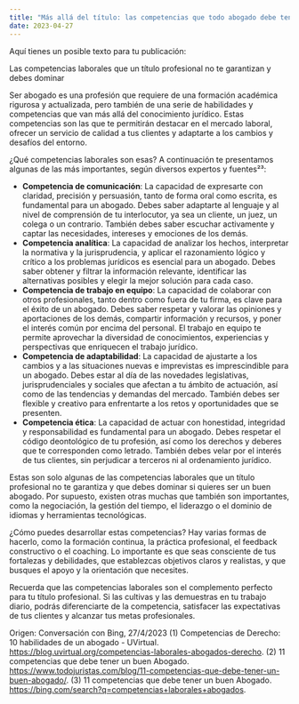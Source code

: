 ```yaml
---
title: "Más allá del título: las competencias que todo abogado debe tener"
date: 2023-04-27
---
```


Aquí tienes un posible texto para tu publicación:

Las competencias laborales que un título profesional no te garantizan y debes dominar

Ser abogado es una profesión que requiere de una formación académica rigurosa y actualizada, pero también de una serie de habilidades y competencias que van más allá del conocimiento jurídico. Estas competencias son las que te permitirán destacar en el mercado laboral, ofrecer un servicio de calidad a tus clientes y adaptarte a los cambios y desafíos del entorno.

¿Qué competencias laborales son esas? A continuación te presentamos algunas de las más importantes, según diversos expertos y fuentes²³:

- **Competencia de comunicación**: La capacidad de expresarte con claridad, precisión y persuasión, tanto de forma oral como escrita, es fundamental para un abogado. Debes saber adaptarte al lenguaje y al nivel de comprensión de tu interlocutor, ya sea un cliente, un juez, un colega o un contrario. También debes saber escuchar activamente y captar las necesidades, intereses y emociones de los demás.
- **Competencia analítica**: La capacidad de analizar los hechos, interpretar la normativa y la jurisprudencia, y aplicar el razonamiento lógico y crítico a los problemas jurídicos es esencial para un abogado. Debes saber obtener y filtrar la información relevante, identificar las alternativas posibles y elegir la mejor solución para cada caso.
- **Competencia de trabajo en equipo**: La capacidad de colaborar con otros profesionales, tanto dentro como fuera de tu firma, es clave para el éxito de un abogado. Debes saber respetar y valorar las opiniones y aportaciones de los demás, compartir información y recursos, y poner el interés común por encima del personal. El trabajo en equipo te permite aprovechar la diversidad de conocimientos, experiencias y perspectivas que enriquecen el trabajo jurídico.
- **Competencia de adaptabilidad**: La capacidad de ajustarte a los cambios y a las situaciones nuevas e imprevistas es imprescindible para un abogado. Debes estar al día de las novedades legislativas, jurisprudenciales y sociales que afectan a tu ámbito de actuación, así como de las tendencias y demandas del mercado. También debes ser flexible y creativo para enfrentarte a los retos y oportunidades que se presenten.
- **Competencia ética**: La capacidad de actuar con honestidad, integridad y responsabilidad es fundamental para un abogado. Debes respetar el código deontológico de tu profesión, así como los derechos y deberes que te corresponden como letrado. También debes velar por el interés de tus clientes, sin perjudicar a terceros ni al ordenamiento jurídico.

Estas son solo algunas de las competencias laborales que un título profesional no te garantiza y que debes dominar si quieres ser un buen abogado. Por supuesto, existen otras muchas que también son importantes, como la negociación, la gestión del tiempo, el liderazgo o el dominio de idiomas y herramientas tecnológicas.

¿Cómo puedes desarrollar estas competencias? Hay varias formas de hacerlo, como la formación continua, la práctica profesional, el feedback constructivo o el coaching. Lo importante es que seas consciente de tus fortalezas y debilidades, que establezcas objetivos claros y realistas, y que busques el apoyo y la orientación que necesites.

Recuerda que las competencias laborales son el complemento perfecto para tu título profesional. Si las cultivas y las demuestras en tu trabajo diario, podrás diferenciarte de la competencia, satisfacer las expectativas de tus clientes y alcanzar tus metas profesionales.

Origen: Conversación con Bing, 27/4/2023
(1) Competencias de Derecho: 10 habilidades de un abogado - UVirtual. https://blog.uvirtual.org/competencias-laborales-abogados-derecho.
(2) 11 competencias que debe tener un buen Abogado. https://www.todojuristas.com/blog/11-competencias-que-debe-tener-un-buen-abogado/.
(3) 11 competencias que debe tener un buen Abogado. https://bing.com/search?q=competencias+laborales+abogados.
